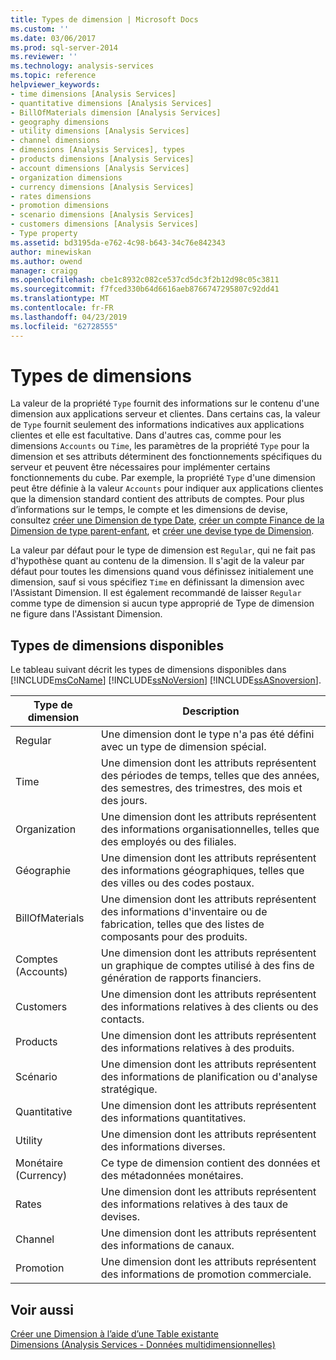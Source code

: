 ```yaml
---
title: Types de dimension | Microsoft Docs
ms.custom: ''
ms.date: 03/06/2017
ms.prod: sql-server-2014
ms.reviewer: ''
ms.technology: analysis-services
ms.topic: reference
helpviewer_keywords:
- time dimensions [Analysis Services]
- quantitative dimensions [Analysis Services]
- BillOfMaterials dimension [Analysis Services]
- geography dimensions
- utility dimensions [Analysis Services]
- channel dimensions
- dimensions [Analysis Services], types
- products dimensions [Analysis Services]
- account dimensions [Analysis Services]
- organization dimensions
- currency dimensions [Analysis Services]
- rates dimensions
- promotion dimensions
- scenario dimensions [Analysis Services]
- customers dimensions [Analysis Services]
- Type property
ms.assetid: bd3195da-e762-4c98-b643-34c76e842343
author: minewiskan
ms.author: owend
manager: craigg
ms.openlocfilehash: cbe1c8932c082ce537cd5dc3f2b12d98c05c3811
ms.sourcegitcommit: f7fced330b64d6616aeb8766747295807c92dd41
ms.translationtype: MT
ms.contentlocale: fr-FR
ms.lasthandoff: 04/23/2019
ms.locfileid: "62728555"
---
```

# <a name="dimension-types"></a>Types de dimensions
  La valeur de la propriété `Type` fournit des informations sur le contenu d'une dimension aux applications serveur et clientes. Dans certains cas, la valeur de `Type` fournit seulement des informations indicatives aux applications clientes et elle est facultative. Dans d'autres cas, comme pour les dimensions `Accounts` ou `Time`, les paramètres de la propriété `Type` pour la dimension et ses attributs déterminent des fonctionnements spécifiques du serveur et peuvent être nécessaires pour implémenter certains fonctionnements du cube. Par exemple, la propriété `Type` d'une dimension peut être définie à la valeur `Accounts` pour indiquer aux applications clientes que la dimension standard contient des attributs de comptes. Pour plus d’informations sur le temps, le compte et les dimensions de devise, consultez [créer une Dimension de type Date](../multidimensional-models/database-dimensions-create-a-date-type-dimension.md), [créer un compte Finance de la Dimension de type parent-enfant](../multidimensional-models/database-dimensions-finance-account-of-parent-child-type.md), et [créer une devise type de Dimension](../multidimensional-models/database-dimensions-create-a-currency-type-dimension.md).  
  
 La valeur par défaut pour le type de dimension est `Regular`, qui ne fait pas d'hypothèse quant au contenu de la dimension. Il s'agit de la valeur par défaut pour toutes les dimensions quand vous définissez initialement une dimension, sauf si vous spécifiez `Time` en définissant la dimension avec l'Assistant Dimension. Il est également recommandé de laisser `Regular` comme type de dimension si aucun type approprié de Type de dimension ne figure dans l'Assistant Dimension.  
  
## <a name="available-dimension-types"></a>Types de dimensions disponibles  
 Le tableau suivant décrit les types de dimensions disponibles dans [!INCLUDE[msCoName](../../includes/msconame-md.md)] [!INCLUDE[ssNoVersion](../../includes/ssnoversion-md.md)] [!INCLUDE[ssASnoversion](../../includes/ssasnoversion-md.md)].  
  
|Type de dimension|Description|  
|--------------------|-----------------|  
|Regular|Une dimension dont le type n'a pas été défini avec un type de dimension spécial.|  
|Time|Une dimension dont les attributs représentent des périodes de temps, telles que des années, des semestres, des trimestres, des mois et des jours.|  
|Organization|Une dimension dont les attributs représentent des informations organisationnelles, telles que des employés ou des filiales.|  
|Géographie|Une dimension dont les attributs représentent des informations géographiques, telles que des villes ou des codes postaux.|  
|BillOfMaterials|Une dimension dont les attributs représentent des informations d'inventaire ou de fabrication, telles que des listes de composants pour des produits.|  
|Comptes (Accounts)|Une dimension dont les attributs représentent un graphique de comptes utilisé à des fins de génération de rapports financiers.|  
|Customers|Une dimension dont les attributs représentent des informations relatives à des clients ou des contacts.|  
|Products|Une dimension dont les attributs représentent des informations relatives à des produits.|  
|Scénario|Une dimension dont les attributs représentent des informations de planification ou d'analyse stratégique.|  
|Quantitative|Une dimension dont les attributs représentent des informations quantitatives.|  
|Utility|Une dimension dont les attributs représentent des informations diverses.|  
|Monétaire (Currency)|Ce type de dimension contient des données et des métadonnées monétaires.|  
|Rates|Une dimension dont les attributs représentent des informations relatives à des taux de devises.|  
|Channel|Une dimension dont les attributs représentent des informations de canaux.|  
|Promotion|Une dimension dont les attributs représentent des informations de promotion commerciale.|  
  
## <a name="see-also"></a>Voir aussi  
 [Créer une Dimension à l’aide d’une Table existante](../multidimensional-models/create-a-dimension-by-using-an-existing-table.md)   
 [Dimensions &#40;Analysis Services - Données multidimensionnelles&#41;](dimensions-analysis-services-multidimensional-data.md)  
  
  
